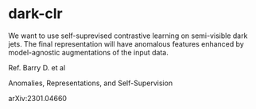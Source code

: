 # dark-clr

We want to use self-suprevised contrastive learning on semi-visible dark jets. 
The final representation will have anomalous features enhanced by model-agnostic augmentations of the input data.

Ref.
Barry D. et al

Anomalies, Representations, and Self-Supervision

arXiv:2301.04660
